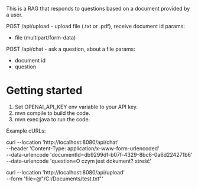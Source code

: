 This is a RAG that responds to questions based on a document provided by a user.

POST /api/upload - upload file (.txt or .pdf), receive document id
params:
- file (multipart/form-data)
  
POST /api/chat - ask a question, about a file
params:
- document id
- question

# Getting started
1. Set OPENAI_API_KEY env variable to your API key.
2. mvn compile to build the code.
3. mvn exec:java to run the code.

Example cURLs:

curl --location 'http://localhost:8080/api/chat' \
--header 'Content-Type: application/x-www-form-urlencoded' \
--data-urlencode 'documentId=db9299df-b07f-4329-8bc6-0a6d224271b6' \
--data-urlencode 'question=O czym jest dokument? streść'

curl --location 'http://localhost:8080/api/upload' \
--form 'file=@"/C:/Documents/test.txt"'
